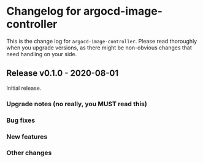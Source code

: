 # Changelog for argocd-image-controller

This is the change log for `argocd-image-controller`. Please read thoroughly
when you upgrade versions, as there might be non-obvious changes that need
handling on your side.

## Release v0.1.0 - 2020-08-01

Initial release.

### Upgrade notes (no really, you MUST read this)

### Bug fixes

### New features

### Other changes
